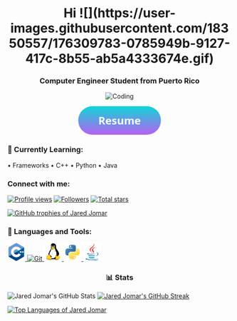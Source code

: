 <h1 align="center">Hi ![](https://user-images.githubusercontent.com/18350557/176309783-0785949b-9127-417c-8b55-ab5a4333674e.gif)</h1>
<h3 align="center">Computer Engineer Student from Puerto Rico</h3>

<div align="center">
  <p>
    <img alt="Coding" width="400" src="https://c.tenor.com/ccmSmZhIXNwAAAAC/code-lyoko-jeremy.gif">
  </p>

  <p>
    <a href="https://www.canva.com/design/DAFsqAuL-uI/y2VJ6he5Spqu9mkif4O2Ew/view?utm_content=DAFsqAuL-uI&utm_campaign=designshare&utm_medium=link&utm_source=publishsharelink" style="
        text-decoration: none;
    ">
        <span style="
            background: linear-gradient(#0ed6d6, #b860f3);
            border-radius: 1000px;
            padding: 20px 45px;
            color: #ffffff;
            display: inline-block;
            font: bold 24px/1 'Open Sans', sans-serif; 
            text-align: center;
        ">
            Resume
        </span>
    </a>
  </p>
</div>

<h3 align="left">🌱 Currently Learning:</h3>
<p align="left">
  • Frameworks
  • C++
  • Python
  • Java
</p>

<h3 align="left">Connect with me:</h3>

[![Profile views](https://komarev.com/ghpvc/?username=jaredjomar&label=Profile%20views&color=0e75b6&style=flat)](https://komarev.com/ghpvc/?username=jaredjomar)
[![Followers](https://custom-icon-badges.demolab.com/github/followers/JaredJomar?color=236ad3&labelColor=1155ba&style=for-the-badge&logo=person-add&label=Follow&logoColor=white)](https://github.com/JaredJomar?tab=followers)
[![Total stars](https://custom-icon-badges.demolab.com/github/stars/JaredJomar?color=55960c&style=for-the-badge&labelColor=488207&logo=star)](https://github.com/JaredJomar?tab=repositories&sort=stargazers)

<p align="left">
  <a href="https://github.com/ryo-ma/github-profile-trophy">
    <img src="https://github-profile-trophy.vercel.app/?username=jaredjomar&show_icons=true&theme=radical" alt="GitHub trophies of Jared Jomar" />
  </a>
</p>

<h3 align="left">🧰 Languages and Tools:</h3>
<p align="left">
  <a href="https://www.w3schools.com/cpp/" target="_blank" rel="noreferrer">
    <img src="https://raw.githubusercontent.com/devicons/devicon/master/icons/cplusplus/cplusplus-original.svg" alt="C++" width="40" height="40" />
  </a>
  <a href="https://git-scm.com/" target="_blank" rel="noreferrer">
    <img src="https://www.vectorlogo.zone/logos/git-scm/git-scm-icon.svg" alt="Git" width="40" height="40" />
  </a>
  <a href="https://www.linux.org/" target="_blank" rel="noreferrer">
    <img src="https://raw.githubusercontent.com/devicons/devicon/master/icons/linux/linux-original.svg" alt="Linux" width="40" height="40" />
  </a>
  <a href="https://www.python.org" target="_blank" rel="noreferrer">
    <img src="https://raw.githubusercontent.com/devicons/devicon/master/icons/python/python-original.svg" alt="Python" width="40" height="40" />
  </a>
  <a href="https://www.java.com" target="_blank" rel="noreferrer">
    <img src="https://raw.githubusercontent.com/devicons/devicon/master/icons/java/java-original.svg" alt="Java" width="40" height="40" />
  </a>
</p>

<h3 align="center">📊 Stats</h3>

<p align="left">
  <img src="https://github-readme-stats.vercel.app/api?username=jaredjomar&show_icons=true&theme=radical" alt="Jared Jomar's GitHub Stats" />
  <a href="https://github.com/jaredjomar/github-readme-stats">
    <img src="https://github-readme-streak-stats.herokuapp.com/?user=jaredjomar&show_icons=true&theme=radical" alt="Jared Jomar's GitHub Streak" />
</p>

<p aligh="center">
    <img src="https://github-readme-stats.vercel.app/api/top-langs/?username=jaredjomar&layout=compact&show_icons=true&theme=radical" alt="Top Languages of Jared Jomar" />
  </a>
